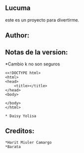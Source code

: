 Lucuma
------
este es un proyecto para divertirme.

Author:
------


   Notas de la version:
   -------------------
   *Cambio k no son seguros
   
    <<!DOCTYPE html>
    <html>
    <head>
    	<title></title>
    </head>
    <body>
    
    </body>
    </html>

    * Daisy Yolisa
Creditos:
--------
	*Harit Miuler Camargo
	*Barata 
